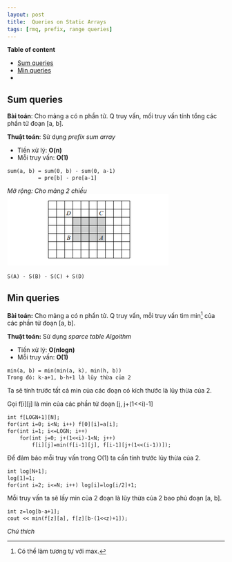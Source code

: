 ```yaml
---
layout: post
title:  Queries on Static Arrays
tags: [rmq, prefix, range queries]
---
```

**Table of content**

- [Sum queries](#sum-queries)
- [Min queries](#min-queries)
- 
## Sum queries
**Bài toán**: Cho mảng a có n phần tử. Q truy vấn, mối truy vấn tính tổng các phần tử đoạn [a, b].

**Thuật toán**: Sử dụng *prefix sum array*
- Tiền xử lý: **O(n)**
- Mỗi truy vấn: **O(1)**

```
sum(a, b) = sum(0, b) - sum(0, a-1)
          = pre[b] - pre[a-1]
```

*Mở rộng: Cho mảng 2 chiều*
<img src="assets/img/sum2d.png">
```
S(A) - S(B) - S(C) + S(D)
```
## Min queries
**Bài toán:** Cho mảng a có n phần tử. Q truy vấn, mỗi truy vấn tìm min[^1] của các phần tử đoạn [a, b].

**Thuật toán:** Sử dụng *sparce table Algoithm*
- Tiền xử lý: **O(nlogn)**
- Mỗi truy vấn: **O(1)**

```
min(a, b) = min(min(a, k), min(h, b))
Trong đó: k-a+1, b-h+1 là lũy thừa của 2
```
Ta sẽ tính trước tất cả min của các đoạn có kích thước là lũy thừa của 2. 

Gọi f[i][j] là min của các phần tử đoạn [j, j+(1<<i)-1]
```
int f[LOGN+1][N];
for(int i=0; i<N; i++) f[0][i]=a[i];
for(int i=1; i<=LOGN; i++)
	for(int j=0; j+(1<<i)-1<N; j++)
		f[i][j]=min(f[i-1][j], f[i-1][j+(1<<(i-1))]);
```
Để đảm bảo mỗi truy vấn trong O(1) ta cần tính trước lũy thừa của 2.
```
int log[N+1];
log[1]=1;
for(int i=2; i<=N; i++) log[i]=log[i/2]+1;
```
Mỗi truy vấn ta sẽ lấy min của 2 đoạn là lũy thừa của 2 bao phủ đoạn [a, b].
```
int z=log[b-a+1];	
cout << min(f[z][a], f[z][b-(1<<z)+1]);
```
*Chú thích*

[^1]: Có thể làm tương tự với max.

